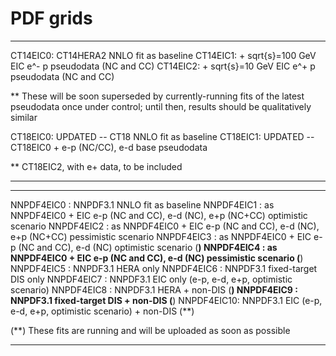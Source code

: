 # PDF grids


- - - - - - - - - - - - - - - - - - - - - - - - - - - - - - -
CT14EIC0: CT14HERA2 NNLO fit as baseline
CT14EIC1: + sqrt{s}=100 GeV EIC e^- p pseudodata (NC and CC)
CT14EIC2: + sqrt{s}=10  GeV EIC e^+ p pseudodata (NC and CC)

  ** These will be soon superseded by currently-running fits of
     the latest pseudodata once under control; until then, results
     should be qualitatively similar
     
CT18EIC0: UPDATED -- CT18 NNLO fit as baseline
CT18EIC1: UPDATED -- CT18EIC0 + e-p (NC/CC), e-d base pseudodata

  ** CT18EIC2, with e+ data, to be included
- - - - - - - - - - - - - - - - - - - - - - - - - - - - - - -

- - - - - - - - - - - - - - - - - - - - - - - - - - - - - - -
NNPDF4EIC0 : NNPDF3.1 NNLO fit as baseline
NNPDF4EIC1 : as NNPDF4EIC0 + EIC e-p (NC and CC), e-d (NC), e+p (NC+CC)
             optimistic scenario 
NNPDF4EIC2 : as NNPDF4EIC0 + EIC e-p (NC and CC), e-d (NC), e+p (NC+CC)
             pessimistic scenario
NNPDF4EIC3 : as NNPDF4EIC0 + EIC e-p (NC and CC), e-d (NC)
	     optimistic scenario (**)
NNPDF4EIC4 : as NNPDF4EIC0 + EIC e-p (NC and CC), e-d (NC)
	     pessimistic scenario (**)
NNPDF4EIC5 : NNPDF3.1 HERA only
NNPDF4EIC6 : NNPDF3.1 fixed-target DIS only
NNPDF4EIC7 : NNPDF3.1 EIC only (e-p, e-d, e+p, optimistic scenario)
NNPDF4EIC8 : NNPDF3.1 HERA + non-DIS (**)
NNPDF4EIC9 : NNPDF3.1 fixed-target DIS + non-DIS (**)
NNPDF4EIC10: NNPDF3.1 EIC (e-p, e-d, e+p, optimistic scenario) + non-DIS (**)

(**) These fits are running and will be uploaded as soon as possible

- - - - - - - - - - - - - - - - - - - - - - - - - - - - - - - 
